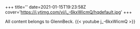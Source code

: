 +++
title=''
date=2021-01-15T19:23:58Z
cover='https://i.ytimg.com/vi/j_-6kxWicmQ/hqdefault.jpg'
+++

All content belongs to GlennBeck.
{{< youtube j_-6kxWicmQ >}}
